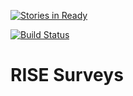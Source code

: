 [![Stories in Ready](https://badge.waffle.io/powellc/rise.png?label=ready&title=Ready)](https://waffle.io/powellc/rise)

[![Build Status](https://travis-ci.org/mainecivichackday/RISE_Survey.svg)](https://travis-ci.org/mainecivichackday/RISE_Survey)

RISE Surveys
============
